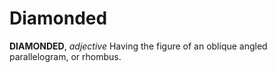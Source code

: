 # Diamonded

**DIAMONDED**, _adjective_ Having the figure of an oblique angled parallelogram, or rhombus.